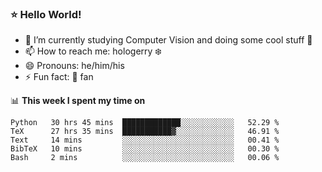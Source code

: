 ### ⭐️ Hello World!

<!--
**hologerry/hologerry** is a ✨ _special_ ✨ repository because its `README.md` (this file) appears on your GitHub profile.

Here are some ideas to get you started:

- 🔭 I’m currently working and studying on Computer Vision
- 🌱 I’m currently learning at Peking University
- 💬 Ask me about 
- 📫 How to reach me: E-mail
- 😄 Pronouns: he/his
- ⚡ Fun fact: Music is the Power
-->


- 🔭 I’m currently studying Computer Vision and doing some cool stuff 🤖
- 📫 How to reach me: hologerry :snowflake:
- 😄 Pronouns: he/him/his
- ⚡ Fun fact: 🍎 fan


📊 **This week I spent my time on**

<!--START_SECTION:waka-->
```text
Python   30 hrs 45 mins  █████████████░░░░░░░░░░░░   52.29 % 
TeX      27 hrs 35 mins  ███████████▓░░░░░░░░░░░░░   46.91 % 
Text     14 mins         ░░░░░░░░░░░░░░░░░░░░░░░░░   00.41 % 
BibTeX   10 mins         ░░░░░░░░░░░░░░░░░░░░░░░░░   00.30 % 
Bash     2 mins          ░░░░░░░░░░░░░░░░░░░░░░░░░   00.06 % 
```
<!--END_SECTION:waka-->
